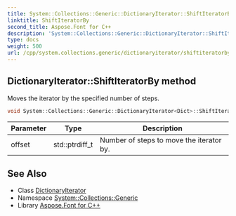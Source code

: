 ```yaml
---
title: System::Collections::Generic::DictionaryIterator::ShiftIteratorBy method
linktitle: ShiftIteratorBy
second_title: Aspose.Font for C++
description: 'System::Collections::Generic::DictionaryIterator::ShiftIteratorBy method. Moves the iterator by the specified number of steps in C++.'
type: docs
weight: 500
url: /cpp/system.collections.generic/dictionaryiterator/shiftiteratorby/
---
```

## DictionaryIterator::ShiftIteratorBy method


Moves the iterator by the specified number of steps.

```cpp
void System::Collections::Generic::DictionaryIterator<Dict>::ShiftIteratorBy(std::ptrdiff_t offset) override
```


| Parameter | Type | Description |
| --- | --- | --- |
| offset | std::ptrdiff_t | Number of steps to move the iterator by. |

## See Also

* Class [DictionaryIterator](../)
* Namespace [System::Collections::Generic](../../)
* Library [Aspose.Font for C++](../../../)
